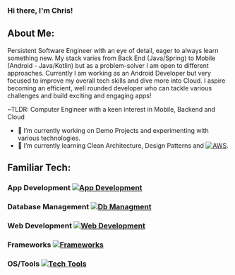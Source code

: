 ### Hi there, I'm Chris!

## About Me:
Persistent Software Engineer with an eye of detail, eager to always learn something new. 
My stack varies from Back End (Java/Spring) to Mobile (Android - Java/Kotlin) but as a problem-solver I am open to different approaches. 
Currently I am working as an Android Developer but very focused to improve my overall tech skills and dive more into Cloud. 
I aspire becoming an efficient, well rounded developer who can tackle various challenges and build exciting and engaging apps!

~TLDR: Computer Engineer with a keen interest in Mobile, Backend and Cloud

- 🔭 I’m currently working on Demo Projects and experimenting with various technologies.
- 🌱 I’m currently learning Clean Architecture, Design Patterns and  [![AWS](https://skillicons.dev/icons?i=aws)](https://skillicons.dev).

## Familiar Tech: 
### App Development  [![App Development](https://skillicons.dev/icons?i=java,kotlin)](https://skillicons.dev)
### Database Management [![Db Managment](https://skillicons.dev/icons?i=mysql)](https://skillicons.dev)
### Web Development [![Web Development](https://skillicons.dev/icons?i=html,css,js)](https://skillicons.dev)
### Frameworks [![Frameworks](https://skillicons.dev/icons?i=spring)](https://skillicons.dev)
### OS/Tools [![Tech Tools](https://skillicons.dev/icons?i=androidstudio,reactivex,firebase,gradle,maven,idea,postman,linux)](https://skillicons.dev)
